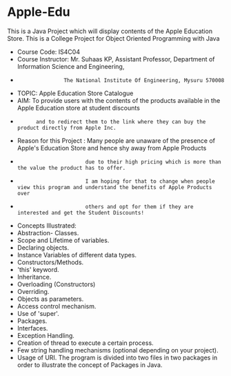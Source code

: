 # Apple-Edu
This is a Java Project which will display contents of the Apple Education Store.
This is a College Project for Object Oriented Programming with Java
 * Course Code: IS4C04 
 * Course Instructor: Mr. Suhaas KP, Assistant Professor, Department of Information Science and Engineering,
 *   				  The National Institute Of Engineering, Mysuru 570008
 * TOPIC: Apple Education Store Catalogue
 * AIM: To provide users with the contents of the products available in the Apple Education store at student discounts
 *           and to redirect them to the link where they can buy the product directly from Apple Inc.
 * Reason for this Project : Many people are unaware of the presence of Apple's Education Store and hence shy away from Apple Products
 *                           due to their high pricing which is more than the value the product has to offer.
 *                           I am hoping for that to change when people view this program and understand the benefits of Apple Products over 
 *                           others and opt for them if they are interested and get the Student Discounts!
 * Concepts Illustrated:
 * Abstraction- Classes. 	  
 * Scope and Lifetime of variables.	 
 * Declaring objects.  	
 * Instance Variables of different data types.	  
 * Constructors/Methods. 	
 * 'this' keyword.  		
 * Inheritance. 		 
 * Overloading (Constructors) 	
 * Overriding.  				
 * Objects as parameters.     
 * Access control mechanism. 		
 * Use of 'super'.				 
 * Packages.  				
 * Interfaces.			
 * Exception Handling. 				
 * Creation of thread to execute a certain process.  
 * Few string handling mechanisms (optional depending on your project). 
 * Usage of URI.
The program is divided into two files in two packages in order to illustrate the concept of Packages in Java.
